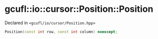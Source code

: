 # gcufl::io::cursor::Position::Position
Declared in `<gcufl/io/cursor/Position.hpp>`
```cpp
Position(const int row, const int column) noexcept;
```
